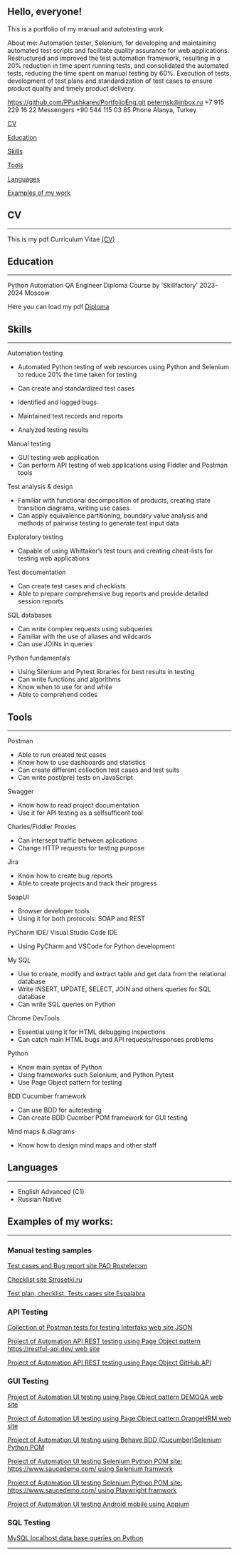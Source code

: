 ## Hello, everyone!

This is a portfolio of my manual and autotesting work.

About me:
Automation tester, Selenium, for developing and maintaining automated test scripts and facilitate quality assurance for web applications.
Restructured and improved the test automation framework, resulting in a 20% reduction in time spent running tests, and consolidated the automated tests, reducing the time spent on manual testing by 60%.
Execution of tests, development of test plans and standardization of test cases to ensure product quality and timely product delivery.

https://github.com/PPushkarev/PortfolioEng.git
peternsk@inbox.ru
+7 915 229 16 22 Messengers
+90 544 115 03 85 Phone
Alanya, Turkey



[CV ](#title0)

[Education ](#title1 )

[Skills ](#title2 )

[Tools ](#title3 )

[Languages](#title4)

[Examples of my work](#title5) 

##    <a id="title0">CV </a>
______________________________




This is my pdf Curriculum Vitae [(CV)](https://drive.google.com/file/d/1M1ZaJvJ5rVduhw5QvjF4pnM2DU5XOmCI/view?usp=sharing) 




##  <a id="title1">Education </a>
______________________________
Python Automation QA Engineer Diploma 
Course by 'Skillfactory' 2023- 2024 
Moscow

Here you can load my pdf [Diploma](https://drive.google.com/file/d/1ERoUvVftA5Zj1Wt6sl-ng30hNBYa1c_b/view?usp=sharing)





##     <a id="title2">Skills </a>
__________________________
Automation testing
  
  - Automated Python  testing of web resources  using Python and Selenium to reduce 20%  the time taken for testing 

- Can create  and standardized test cases
- Identified and logged bugs
- Maintained test records and reports  
-  Analyzed testing results 


Manual testing

- GUI testing web application 
- Can perform API  testing of web applications using Fiddler and  Postman tools


Test analysis & design
- Familiar with functional decomposition of products, creating state transition diagrams, writing use cases
- Can apply equivalence partitioning, boundary value analysis and methods of pairwise testing to generate test input data



Exploratory testing

- Capable of using Whittaker’s test tours and creating cheat-lists for testing web applications

Test documentation

- Can create test cases and checklists 
- Able to prepare comprehensive bug reports and provide detailed session reports

SQL databases

- Can write complex requests using subqueries
- Familiar with the use of aliases and wildcards
- Can use JOINs in queries

Python fundamentals

- Using Silenium and Pytest libraries for best results in testing 
- Can write functions and algorithms
- Know when to use for and while
- Able to comprehend  codes


 ##    <a id="title3"> Tools</a>
_____________________
Postman

- Able to run created test cases
- Know how to use dashboards and statistics
- Can  create different collection test cases and test suits
- Can write post(pre) tests on JavaScript

Swagger
-  Know how to read project documentation
-  Use it for API testing as a selfsufficent tool
  
Charles/Fiddler Proxies
- Can intersept traffic between aplications 
- Change HTTP requests for testing purpose 


Jira

- Know how to create bug reports 
- Able to create projects and track their progress

SoapUI

- Browser developer tools
- Using it for both protocols: SOAP and REST 

PyCharm IDE/ Visual Studio Code IDE
- Using PyCharm and VSCode for Python development 


My SQL
- Use to create, modify and extract table and get data from the relational database
- Write INSERT, UPDATE, SELECT, JOIN and others queries for SQL database
- Can write SQL queries on Python  

 

Chrome DevTools
- Essential using it for HTML debugging inspections 
- Can catch main HTML bugs and API requests/responses problems
  
 
Python 
- Know main syntax of Python 
- Using  frameworks such Selenium, and Python Pytest
- Use Page Object  pattern for testing

BDD Cucumber framework 
- Can use BDD for autotesting
- Can create BDD Cucmber POM framework for GUI testing

Mind maps & diagrams

- Know how to design  mind maps and other staff



##      <a id="title4">Languages</a> 
__________________________

- English Advanced (C1)
- Russian Native



 ##      <a id="title5">Examples of my works:</a> 

___
### Manual testing samples
[Test cases and Bug report site PAO Rostelecom](https://docs.google.com/spreadsheets/d/16GVL5TrJJlQ5yZDawsOSUTOrWSJGcdZA/edit?usp=sharing&ouid=117048606564109804249&rtpof=true&sd=true)

[Checklist site Strosetki.ru ](https://docs.google.com/spreadsheets/d/14LNPQhrX131oL8p1YH_rinNWhNut6sj4930lVtpak-4/edit?usp=sharing) 

[Test plan, checklist, Tests cases site Espalabra](https://drive.google.com/drive/folders/1l3JKlXGBovODf1HmT-jUoC2xBOUibxy1?usp=sharing)


### API Testing 
[Collection of Postman tests for testing Interfaks web site JSON
](https://drive.google.com/file/d/1hRbdYBAcxKAwFAwoF2chPwOs6IXCLb62/view?usp=sharing)

[Project of Automation API REST testing using Page Object pattern  https://restful-api.dev/ web site  
](https://github.com/PPushkarev/AutoAPI-.git)

[Project of Automation API REST testing using Page Object GitHub API  
](https://github.com/PPushkarev/Github_API_testing.git)



### GUI Testing 
[Project of Automation UI testing using Page Object pattern  DEMOQA web site  
](https://github.com/PPushkarev/DEMOQA.git)

[Project of Automation UI testing using Page Object pattern OrangeHRM web site  
](https://github.com/PPushkarev/OrangeHRM.git)

[ Project of Automation UI testing using Behave BDD (Cucumber)Selenium Python POM 
](https://github.com/PPushkarev/BehaveBDDCucumber.git)

[ Project of Automation UI testing Selenium Python POM site: https://www.saucedemo.com/ using Selenium framwork
](https://github.com/PPushkarev/saucedemo.com.git)

[ Project of Automation UI testing Selenium Python POM site: https://www.saucedemo.com/ using Playwright framwork
](https://github.com/PPushkarev/Playwright.git)


[ Project of Automation UI testing Android mobile using Appium
](https://github.com/PPushkarev/Appium.git)




### SQL Testing 
[MySQL localhost data base queries on Python   
](https://github.com/PPushkarev/MySQL.git)











___
